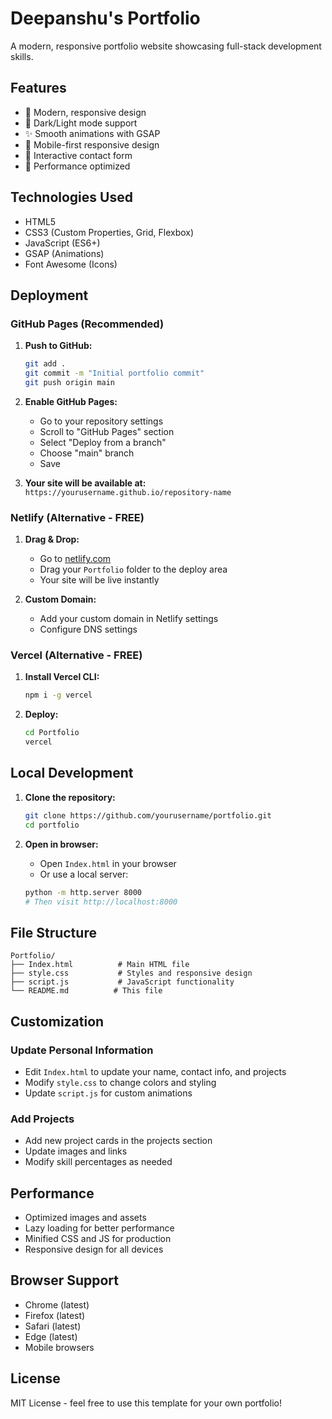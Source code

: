 # Deepanshu's Portfolio

A modern, responsive portfolio website showcasing full-stack development skills.

## Features

- 🎨 Modern, responsive design
- 🌙 Dark/Light mode support
- ✨ Smooth animations with GSAP
- 📱 Mobile-first responsive design
- 🎯 Interactive contact form
- 🚀 Performance optimized

## Technologies Used

- HTML5
- CSS3 (Custom Properties, Grid, Flexbox)
- JavaScript (ES6+)
- GSAP (Animations)
- Font Awesome (Icons)

## Deployment

### GitHub Pages (Recommended)

1. **Push to GitHub:**
   ```bash
   git add .
   git commit -m "Initial portfolio commit"
   git push origin main
   ```

2. **Enable GitHub Pages:**
   - Go to your repository settings
   - Scroll to "GitHub Pages" section
   - Select "Deploy from a branch"
   - Choose "main" branch
   - Save

3. **Your site will be available at:**
   `https://yourusername.github.io/repository-name`

### Netlify (Alternative - FREE)

1. **Drag & Drop:**
   - Go to [netlify.com](https://netlify.com)
   - Drag your `Portfolio` folder to the deploy area
   - Your site will be live instantly

2. **Custom Domain:**
   - Add your custom domain in Netlify settings
   - Configure DNS settings

### Vercel (Alternative - FREE)

1. **Install Vercel CLI:**
   ```bash
   npm i -g vercel
   ```

2. **Deploy:**
   ```bash
   cd Portfolio
   vercel
   ```

## Local Development

1. **Clone the repository:**
   ```bash
   git clone https://github.com/yourusername/portfolio.git
   cd portfolio
   ```

2. **Open in browser:**
   - Open `Index.html` in your browser
   - Or use a local server:
   ```bash
   python -m http.server 8000
   # Then visit http://localhost:8000
   ```

## File Structure

```
Portfolio/
├── Index.html          # Main HTML file
├── style.css           # Styles and responsive design
├── script.js           # JavaScript functionality
└── README.md          # This file
```

## Customization

### Update Personal Information
- Edit `Index.html` to update your name, contact info, and projects
- Modify `style.css` to change colors and styling
- Update `script.js` for custom animations

### Add Projects
- Add new project cards in the projects section
- Update images and links
- Modify skill percentages as needed

## Performance

- Optimized images and assets
- Lazy loading for better performance
- Minified CSS and JS for production
- Responsive design for all devices

## Browser Support

- Chrome (latest)
- Firefox (latest)
- Safari (latest)
- Edge (latest)
- Mobile browsers

## License

MIT License - feel free to use this template for your own portfolio! 